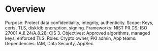 # Overview
Purpose: Protect data confidentiality, integrity, authenticity.
Scope: Keys, certs, TLS, disk/db encryption, signing.
Frameworks: NIST PR.DS; ISO 27001 A.8.24/A.8.28; CIS 3.
Objectives: Approved algorithms, managed keys, enforced TLS.
Roles: Crypto owner, PKI admin, App teams.
Dependencies: IAM, Data Security, AppSec.
